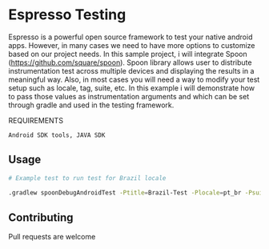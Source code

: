 # Espresso Testing 

Espresso is a powerful open source framework to test your native android apps. However, in many cases we need to have more options to customize based on our project needs. In this sample project, i will integrate Spoon (https://github.com/square/spoon). Spoon library allows user to distribute instrumentation test across multiple devices and displaying the results in a meaningful way. Also, in most cases you will need a way to modify your test setup such as locale, tag, suite, etc. In this example i will demonstrate how to pass those values as instrumentation arguments and which can be set through gradle and used in the testing framework.  

REQUIREMENTS

```
Android SDK tools, JAVA SDK
```

## Usage

```bash
# Example test to run test for Brazil locale

.gradlew spoonDebugAndroidTest -Ptitle=Brazil-Test -Plocale=pt_br -Psuite=SMOKE_BR
```

## Contributing
Pull requests are welcome 
